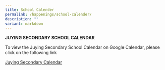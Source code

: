 ```yaml
---
title: School Calender
permalink: /happenings/school-calender/
description: ""
variant: markdown
---
```

<b>JUYING SECONDARY SCHOOL CALENDAR</b>
<p>To view the Juying Secondary School Calendar on Google Calendar, please click on the following link</p>

[Juying Secondary Calendar](https://calendar.google.com/calendar/u/0?cid=Y190NzBkdWc5cHRldW12NG5vNzF0cTkzdDA2b0Bncm91cC5jYWxlbmRhci5nb29nbGUuY29t)